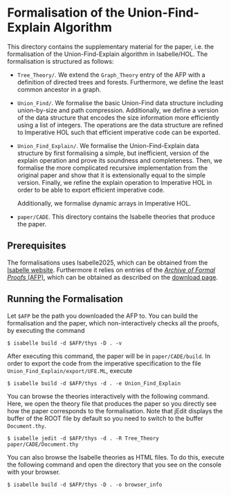 # Formalisation of the Union-Find-Explain Algorithm
This directory contains the supplementary material for the paper, i.e. the formalisation of the Union-Find-Explain algorithm in Isabelle/HOL.
The formalisation is structured as follows:

- `Tree_Theory/`. We extend the `Graph_Theory` entry of the AFP with a definition of directed trees and forests. Furthermore, we define the least common ancestor in a graph.
- `Union_Find/`. We formalise the basic Union-Find data structure including union-by-size and path compression. Additionally, we define a version of the data structure that encodes the size information more efficiently using a list of integers. The operations are the data structure are refined to Imperative HOL such that efficient imperative code can be exported.
- `Union_Find_Explain/`. We formalise the Union-Find-Explain data structure by first formalising a simple, but inefficient, version of the explain operation and prove its soundness and completeness.
    Then, we formalise the more complicated recursive implementation from the original paper and show that it is extensionally equal to the simple version.
    Finally, we refine the explain operation to Imperative HOL in order to be able to export efficient imperative code.
     
    Additionally, we formalise dynamic arrays in Imperative HOL.
- `paper/CADE`. This directory contains the Isabelle theories that produce the paper.

## Prerequisites
The formalisations uses Isabelle2025, which can be obtained from the [Isabelle website](https://isabelle.in.tum.de/).
Furthermore it relies on entries of the [*Archive of Formal Proofs* (AFP)](https://www.isa-afp.org), which can be obtained as described on the [download page](https://www.isa-afp.org/download/).

## Running the Formalisation
Let `$AFP` be the path you downloaded the AFP to.
You can build the formalisation and the paper, which non-interactively checks all the proofs, by executing the command
```
$ isabelle build -d $AFP/thys -D . -v
```
After executing this command, the paper will be in `paper/CADE/build`.
In order to export the code from the imperative specification to the file `Union_Find_Explain/export/UFE.ML`, execute
```
$ isabelle build -d $AFP/thys -d . -e Union_Find_Explain
```
You can browse the theories interactively with the following command.
Here, we open the theory file that produces the paper so you directly see how the paper corresponds to the formalisation.
Note that jEdit displays the buffer of the ROOT file by default so you need to switch to the buffer `Document.thy`.
```
$ isabelle jedit -d $AFP/thys -d . -R Tree_Theory paper/CADE/Document.thy
```
You can also browse the Isabelle theories as HTML files.
To do this, execute the following command and open the directory that you see on the console with your browser.
```
$ isabelle build -d $AFP/thys -D . -o browser_info
```
